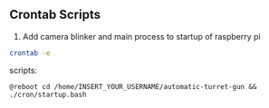 ## Crontab Scripts

1. Add camera blinker and main process to startup of raspberry pi

```bash
crontab -e
```
scripts:
```
@reboot cd /home/INSERT_YOUR_USERNAME/automatic-turret-gun && ./cron/startup.bash
```

